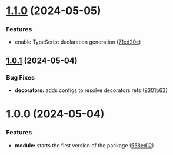 # [1.1.0](https://github.com/mpgxc/logx/compare/v1.0.1...v1.1.0) (2024-05-05)


### Features

* enable TypeScript declaration generation ([71cd20c](https://github.com/mpgxc/logx/commit/71cd20c7829b57d83e4b37a6ade9480ace6c4ae8))

## [1.0.1](https://github.com/mpgxc/logx/compare/v1.0.0...v1.0.1) (2024-05-04)


### Bug Fixes

* **decorators:** adds configs to resolve decorators refs ([9301b63](https://github.com/mpgxc/logx/commit/9301b63014248eae57d63f35da34dbe7589e803e))

# 1.0.0 (2024-05-04)


### Features

* **module:** starts the first version of the package ([558ed12](https://github.com/mpgxc/logx/commit/558ed12cff360cd1b159260863d4c34e719ff3b7))
